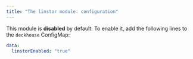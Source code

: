 ```yaml
---
title: "The linstor module: configuration"
---
```


This module is **disabled** by default. To enable it, add the following lines to the `deckhouse` ConfigMap:
```yaml
data:
  linstorEnabled: "true"
```
